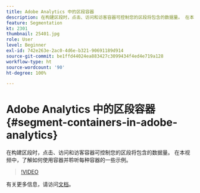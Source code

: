```yaml
---
title: Adobe Analytics 中的区段容器
description: 在构建区段时，点击、访问和访客容器可控制您的区段将包含的数据量。 在本视频中，了解如何使用容器并聆听每种容器的一些示例。
feature: Segmentation
kt: 2301
thumbnail: 25401.jpg
role: User
level: Beginner
exl-id: 742e263e-2ac0-4d6e-b321-90691189d914
source-git-commit: be1ffd44024ea883427c3099434f4ed4e719a128
workflow-type: ht
source-wordcount: '90'
ht-degree: 100%

---
```


# Adobe Analytics 中的区段容器 {#segment-containers-in-adobe-analytics}

在构建区段时，点击、访问和访客容器可控制您的区段将包含的数据量。 在本视频中，了解如何使用容器并聆听每种容器的一些示例。

>[!VIDEO](https://video.tv.adobe.com/v/25401/?quality=12)

有关更多信息，请访问[文档](https://experienceleague.adobe.com/docs/analytics/components/segmentation/seg-overview.html?lang=zh-Hans)。
